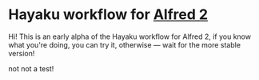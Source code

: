 # Hayaku workflow for [Alfred 2](http://www.alfredapp.com/)

Hi! This is an early alpha of the Hayaku workflow for Alfred 2, if you know what you're doing, you can try it, otherwise — wait for the more stable version!

not not a test!

